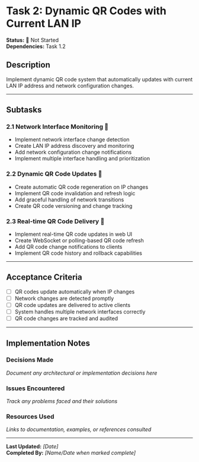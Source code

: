# Task 2: Dynamic QR Codes with Current LAN IP

**Status:** 🔴 Not Started  
**Dependencies:** Task 1.2  

## Description
Implement dynamic QR code system that automatically updates with current LAN IP address and network configuration changes.

---

## Subtasks

### 2.1 Network Interface Monitoring 🔴
- Implement network interface change detection
- Create LAN IP address discovery and monitoring
- Add network configuration change notifications
- Implement multiple interface handling and prioritization

### 2.2 Dynamic QR Code Updates 🔴
- Create automatic QR code regeneration on IP changes
- Implement QR code invalidation and refresh logic
- Add graceful handling of network transitions
- Create QR code versioning and change tracking

### 2.3 Real-time QR Code Delivery 🔴
- Implement real-time QR code updates in web UI
- Create WebSocket or polling-based QR code refresh
- Add QR code change notifications to clients
- Implement QR code history and rollback capabilities

---

## Acceptance Criteria
- [ ] QR codes update automatically when IP changes
- [ ] Network changes are detected promptly
- [ ] QR code updates are delivered to active clients
- [ ] System handles multiple network interfaces correctly
- [ ] QR code changes are tracked and audited

---

## Implementation Notes

### Decisions Made
_Document any architectural or implementation decisions here_

### Issues Encountered  
_Track any problems faced and their solutions_

### Resources Used
_Links to documentation, examples, or references consulted_

---

**Last Updated:** _[Date]_  
**Completed By:** _[Name/Date when marked complete]_ 